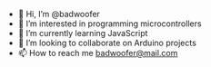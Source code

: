 - 👋 Hi, I’m @badwoofer
- 👀 I’m interested in programming microcontrollers
- 🌱 I’m currently learning JavaScript
- 💞️ I’m looking to collaborate on Arduino projects
- 📫 How to reach me badwoofer@mail.com

<!---
badwoofer/badwoofer is a ✨ special ✨ repository because its `README.md` (this file) appears on your GitHub profile.
You can click the Preview link to take a look at your changes.
--->
